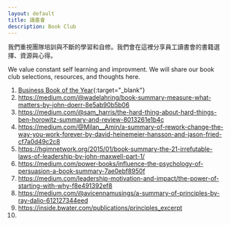 ```yaml
---
layout: default
title: 讀書會
description: Book Club
---
```


我們重視團隊培訓與不斷的學習和自修。我們會在這裡分享員工讀書會的書籍選擇、資源與心得。

We value constant self learning and improvment. We will share our book club selections, resources, and thoughts here.

1. [Business Book of the Year](https://en.wikipedia.org/wiki/Financial_Times_and_McKinsey_Business_Book_of_the_Year_Award){:target="_blank"}
1. https://medium.com/@wadelahring/book-summary-measure-what-matters-by-john-doerr-8e5ab90b5b06
1. https://medium.com/@sam_harris/the-hard-thing-about-hard-things-ben-horowitz-summary-and-review-8013261e1b4c
1. https://medium.com/@Milan__Amin/a-summary-of-rework-change-the-way-you-work-forever-by-david-heinemeier-hansson-and-jason-fried-cf7a0d49c2c8
1. https://hgimnetwork.org/2015/01/book-summary-the-21-irrefutable-laws-of-leadership-by-john-maxwell-part-1/
1. https://medium.com/power-books/influence-the-psychology-of-persuasion-a-book-summary-7ae0ebf8950f
1. https://medium.com/leadership-motivation-and-impact/the-power-of-starting-with-why-f8e491392ef8
1. https://medium.com/@avicennamusings/a-summary-of-principles-by-ray-dalio-612127344eed
1. https://inside.bwater.com/publications/principles_excerpt
1. 